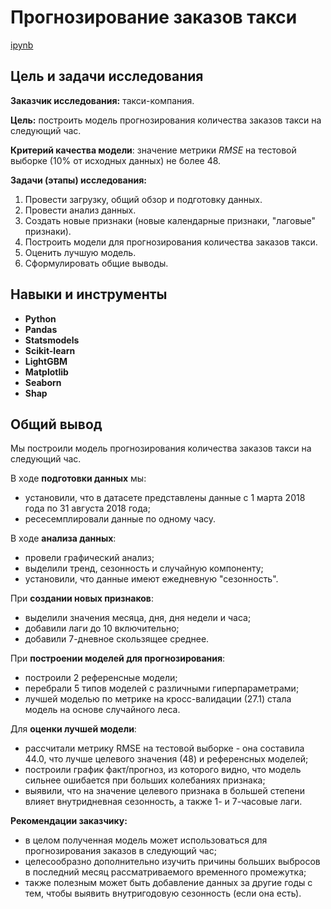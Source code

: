 # Прогнозирование заказов такси

[ipynb](order_forecasting.ipynb)

## Цель и задачи исследования

**Заказчик исследования:** такси-компания.

**Цель:** построить модель прогнозирования количества заказов такси на следующий час.

**Критерий качества модели**: значение метрики *RMSE* на тестовой выборке (10% от исходных данных) не более 48.

**Задачи (этапы) исследования:**
1. Провести загрузку, общий обзор и подготовку данных.
2. Провести анализ данных.
3. Создать новые признаки (новые календарные признаки, "лаговые" признаки).
4. Построить модели для прогнозирования количества заказов такси.
5. Оценить лучшую модель.
6. Сформулировать общие выводы.

## Навыки и инструменты

- **Python**
- **Pandas**
- **Statsmodels**
- **Scikit-learn**
- **LightGBM**
- **Matplotlib**
- **Seaborn**
- **Shap**

## Общий вывод

Мы построили модель прогнозирования количества заказов такси на следующий час.

В ходе **подготовки данных** мы:
- установили, что в датасете представлены данные с 1 марта 2018 года по 31 августа 2018 года;
- ресесемплировали данные по одному часу.

В ходе **анализа данных**:
- провели графический анализ;
- выделили тренд, сезонность и случайную компоненту;
- установили, что данные имеют ежедневную "сезонность".

При **создании новых признаков**:
- выделили значения месяца, дня, дня недели и часа;
- добавили лаги до 10 включительно;
- добавили 7-дневное скользящее среднее.

При **построении моделей для прогнозирования**:
- построили 2 референсные модели;
- перебрали 5 типов моделей с различными гиперпараметрами;
- лучшей моделью по метрике на кросс-валидации (27.1) стала модель на основе случайного леса.

Для **оценки лучшей модели**:
- рассчитали метрику RMSE на тестовой выборке - она составила 44.0, что лучше целевого значения (48) и референсных моделей;
- построили график факт/прогноз, из которого видно, что модель сильнее ошибается при больших колебаниях признака;
- выявили, что на значение целевого признака в большей степени влияет внутридневная сезонность, а также 1- и 7-часовые лаги.

**Рекомендации заказчику:**
- в целом полученная модель может использоваться для прогнозирования заказов в следующий час;
- целесообразно дополнительно изучить причины больших выбросов в последний месяц рассматриваемого временного промежутка;
- также полезным может быть добавление данных за другие годы с тем, чтобы выявить внутригодовую сезонность (если она есть).
